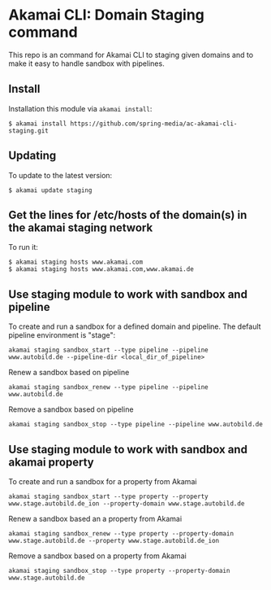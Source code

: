 # Akamai CLI: Domain Staging command

This repo is an command for Akamai CLI to staging given domains and to make it easy to handle sandbox with pipelines.

## Install
Installation this module via `akamai install`:
```
$ akamai install https://github.com/spring-media/ac-akamai-cli-staging.git
```

## Updating
To update to the latest version:
```
$ akamai update staging
```

## Get the lines for /etc/hosts of the domain(s) in the akamai staging network 
To run it:
```
$ akamai staging hosts www.akamai.com
$ akamai staging hosts www.akamai.com,www.akamai.de
```

## Use staging module to work with sandbox and pipeline
To create and run a sandbox for a defined domain and pipeline. The default pipeline environment is "stage":
```
akamai staging sandbox_start --type pipeline --pipeline www.autobild.de --pipeline-dir <local_dir_of_pipeline>
```

Renew a sandbox based on pipeline
```
akamai staging sandbox_renew --type pipeline --pipeline www.autobild.de
```

Remove a sandbox based on pipeline
```
akamai staging sandbox_stop --type pipeline --pipeline www.autobild.de
```

## Use staging module to work with sandbox and akamai property
To create and run a sandbox for a property from Akamai
```
akamai staging sandbox_start --type property --property www.stage.autobild.de_ion --property-domain www.stage.autobild.de
```

Renew a sandbox based an a property from Akamai
```
akamai staging sandbox_renew --type property --property-domain www.stage.autobild.de --property www.stage.autobild.de_ion
```

Remove a sandbox based on a property from Akamai
```
akamai staging sandbox_stop --type property --property-domain www.stage.autobild.de
```
